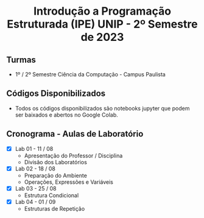 <h1 align="center">
    Introdução a Programação Estruturada (IPE) UNIP - 2º Semestre de 2023
</h1>

## Turmas
- 1º / 2º Semestre Ciência da Computação - Campus Paulista

## Códigos Disponibilizados
- Todos os códigos disponibilizados são notebooks jupyter que podem ser baixados e abertos no Google Colab.

## Cronograma - Aulas de Laboratório 

- [x]  Lab 01 - 11 / 08
    - Apresentação do Professor / Disciplina
    - Divisão dos Laboratórios
- [x]  Lab 02 - 18 / 08
    - Preparação do Ambiente
    - Operações, Expressões e Variáveis
- [x]  Lab 03 - 25 / 08
    - Estrutura Condicional
- [x]  Lab 04 - 01 / 09
    - Estruturas de Repetição
